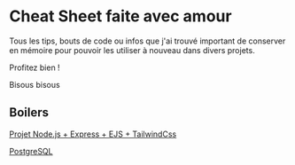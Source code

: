 # Cheat Sheet faite avec amour

 Tous les tips, bouts de code ou infos que j'ai trouvé important de conserver en mémoire pour pouvoir les utiliser à nouveau dans divers projets.

 Profitez bien !

 Bisous bisous

## Boilers

[Projet Node.js + Express + EJS + TailwindCss](https://github.com/BaptisteLize/tailwind-boiler)

[PostgreSQL](https://github.com/BaptisteLize/CheatSheet_BaptisteLize/tree/e21c6ab8041c471941a4614b12a1828256b48039/PostgreSQL%20) 
